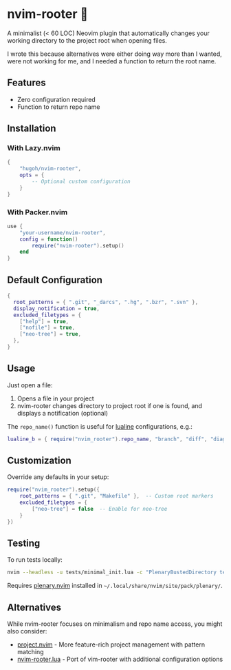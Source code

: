 # nvim-rooter 🌳

A minimalist (< 60 LOC) Neovim plugin that automatically changes your working directory to the project root when opening files.

I wrote this because alternatives were either doing way more than I wanted, were not working for me, and I needed a function to return the root name.

## Features
- Zero configuration required
- Function to return repo name

## Installation

### With Lazy.nvim
```lua
{
    "hugoh/nvim-rooter",
    opts = {
        -- Optional custom configuration
    }
}
```

### With Packer.nvim
```lua
use {
    "your-username/nvim-rooter",
    config = function()
        require("nvim-rooter").setup()
    end
}
```

## Default Configuration
```lua
{
  root_patterns = { ".git", "_darcs", ".hg", ".bzr", ".svn" },
  display_notification = true,
  excluded_filetypes = {
    ["help"] = true,
    ["nofile"] = true,
    ["neo-tree"] = true,
  },
}
```

## Usage
Just open a file:
1. Opens a file in your project
2. nvim-rooter changes directory to project root if one is found, and displays a notification (optional)

The `repo_name()` function is useful for [lualine](https://github.com/nvim-lualine/lualine.nvim) configurations, e.g.:
```lua
lualine_b = { require("nvim_rooter").repo_name, "branch", "diff", "diagnostics" }
```

## Customization
Override any defaults in your setup:
```lua
require("nvim_rooter").setup({
    root_patterns = { ".git", "Makefile" },  -- Custom root markers
    excluded_filetypes = {
        ["neo-tree"] = false  -- Enable for neo-tree
    }
})
```

## Testing

To run tests locally:

```bash
nvim --headless -u tests/minimal_init.lua -c "PlenaryBustedDirectory tests/ {}"
```

Requires [plenary.nvim](https://github.com/nvim-lua/plenary.nvim) installed in `~/.local/share/nvim/site/pack/plenary/`.

## Alternatives

While nvim-rooter focuses on minimalism and repo name access, you might also consider:
- [project.nvim](https://github.com/ahmedkhalf/project.nvim) - More feature-rich project management with pattern matching
- [nvim-rooter.lua](https://github.com/ygm2/nvim-rooter.lua) - Port of vim-rooter with additional configuration options
